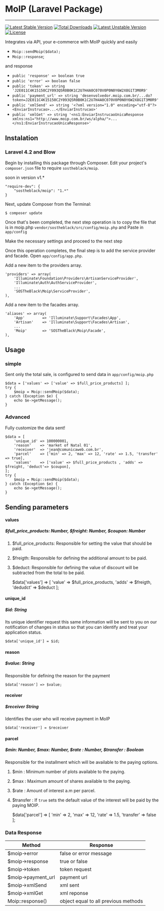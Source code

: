 # MoIP (Laravel Package)
----------------------

[![Latest Stable Version](https://poser.pugx.org/sostheblack/moip/v/stable.svg)](https://packagist.org/packages/sostheblack/moip) [![Total Downloads](https://poser.pugx.org/sostheblack/moip/downloads.svg)](https://packagist.org/packages/sostheblack/moip) [![Latest Unstable Version](https://poser.pugx.org/sostheblack/moip/v/unstable.svg)](https://packagist.org/packages/sostheblack/moip) [![License](https://poser.pugx.org/sostheblack/moip/license.svg)](https://packagist.org/packages/sostheblack/moip)

Integrates via API, your e-commerce with MoIP quickly and easily

- `Moip::sendMoip($data);`
- `Moip::response`;

and response

- `public 'response' => boolean true`
- `public 'error' => boolean false`
- `public 'token' => string 'J2E011C4K15150C2Y093Q5R0B0K1C2U7H4A0C070V0P0N0Y6W2X8G1T3M0R9'`
- `public 'payment_url' => string 'desenvolvedor.moip.com.br/...do?token=J2E011C4K15150C2Y093Q5R0B0K1C2U7H4A0C070V0P0N0Y6W2X8G1T3M0R9'`
- `public 'xmlSend' => string '<?xml version="1.0" encoding="utf-8"?><EnviarInstrucao>...</EnviarInstrucao>'`
- `public 'xmlGet' => string '<ns1:EnviarInstrucaoUnicaResponse xmlns:ns1="http://www.moip.com.br/ws/alpha/">...</ns1:EnviarInstrucaoUnicaResponse>'`

## Instalation

### Laravel 4.2 and Blow

Begin by installing this package through Composer. Edit your project's `composer.json` file to require `sostheblack/moip`.

soon in version v1.*

    "require-dev": {
        "sostheblack/moip": "1.*"
    }

Next, update Composer from the Terminal:

    $ composer update

Once that's been completed, the next step operation is to copy the file that is in moip.php `vendor/sostheblack/src/config/moip.php` and Paste in `app/config`

Make the necessary settings and proceed to the next step

Once this operation completes, the final step is to add the service provider and facade. Open `app/config/app.php`.

Add a new item to the providers array.

    'providers' => array(
        'Illuminate\Foundation\Providers\ArtisanServiceProvider',
        'Illuminate\Auth\AuthServiceProvider',
        ...
        'SOSTheBlack\Moip\ServiceProvider',
    ),

Add a new item to the facades array.

    'aliases' => array(
        'App'        => 'Illuminate\Support\Facades\App',
        'Artisan'    => 'Illuminate\Support\Facades\Artisan',
        ...
        'Moip'       => 'SOSTheBlack\Moip\Facade',
    ),

## Usage

### simple

Sent only the total sale, is configured to send data in `app/config/moip.php`

    $data = ['values' => ['value' => $full_price_products] ];
    try {
        $moip = Moip::sendMoip($data);
    } catch (Exception $e) {
        echo $e->getMessage();
    }

### Advanced

Fully customize the data sent!

    $data = [
        'unique_id' => 100000001,
        'reason'    => 'market of Natal 01',
        'receiver'  => 'jean@comunicaweb.com.br',
        'parcel'    => ['min' => 2, 'max' => 12, 'rate' => 1.5, 'transfer' => true],
        'values'    => ['value' => $full_price_products , 'adds' => $freight, 'deduct'=> $coupon],
    ];
    try {
        $moip = Moip::sendMoip($data);
    } catch (Exception $e) {
        echo $e->getMessage();
    }

## Sending parameters

#### values
##### $full_price_products: Number, $freight: Number, $coupon: Number

1. $full_price_products: Responsible for setting the value that should be paid.
2. $freigth: Responsible for defining the additional amount to be paid.
3. $deduct: Responsible for defining the value of discount will be subtracted from the total to be paid.


    $data['values'] => [
        'value'     => $full_price_products,
        'adds'      => $freigth,
        'dedudct'   => $deduct
    ];

#### unique_id
##### $id: String

Its unique identifier request this same information will be sent to you on our notification of changes in status so that you can identify and treat your application status.

    $data['unique_id'] = $id;

#### reason
##### $value: String

Responsible for defining the reason for the payment

    $data['reason'] => $value;

#### receiver
##### $receiver String

Identifies the user who will receive payment in MoIP

    $data['receiver'] = $receiver

#### parcel
##### $min: Number, $max: Number, $rate : Number, $transfer : Boolean

Responsible for the installment which will be available to the paying options.

1. $min : Minimum number of plots available to the paying.
2. $max : Maximum amount of shares available to the paying.
3. $rate : Amount of interest a.m per parcel.
4. $transfer : If `true` sets the default value of the interest will be paid by the paying MOIP.


    $data['parcel'] => [
        'min'       => 2, 
        'max'       => 12, 
        'rate'      => 1.5, 
        'transfer'  => false
    ];

### Data Response

Method | Response
-------|----------
$moip->error | false or error message
$moip->response | true or false
$moip->token | token request
$moip->payment_url | payment url
$moip->xmlSend | xml sent
$moip->xmlGet | xml reponse
Moip::response() | object equal to all previous methods
